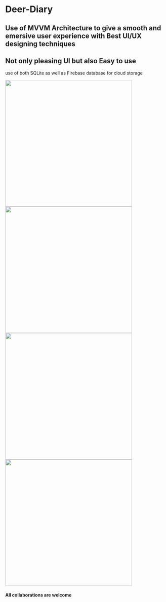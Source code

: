 # Deer-Diary

## Use of MVVM Architecture to give a smooth and emersive user experience with Best UI/UX designing techniques 
## Not only pleasing UI but also Easy to use 
use of both SQLite as well as Firebase database for cloud storage 


<img src="https://user-images.githubusercontent.com/58212835/73140114-39ad7900-409b-11ea-9dba-73c774633576.png" height="400">  <img src="https://user-images.githubusercontent.com/58212835/73140115-3a460f80-409b-11ea-8080-04fe6c7752f6.png" height="400">  <img src="https://user-images.githubusercontent.com/58212835/73140116-3a460f80-409b-11ea-87fe-e6120fbc5fcb.png" height="400">  <img src="https://user-images.githubusercontent.com/58212835/73140117-3a460f80-409b-11ea-8ada-ac904e1c970a.png" height="400"> 


#### All collaborations are welcome
